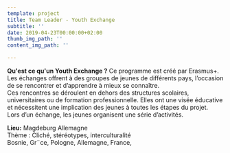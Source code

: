 ```yaml
---
template: project
title: Team Leader - Youth Exchange
subtitle: ''
date: 2019-04-23T00:00:00+02:00
thumb_img_path: ''
content_img_path: ''

---
```

**Qu'est ce qu'un Youth Exchange ?** Ce programme est créé par Erasmus+. Les échanges offrent à des groupes de jeunes de différents pays, l’occasion de se rencontrer et d’apprendre à mieux se connaître.  
Ces rencontres se déroulent en dehors des structures scolaires, universitaires ou de formation professionnelle. Elles ont une visée éducative et nécessitent une implication des jeunes à toutes les étapes du projet.  
Lors d’un échange, les jeunes organisent une série d’activités.

**Lieu:** Magdeburg Allemagne   
Thème : Cliché, stéréotypes, interculturalité  
Bosnie, Gr¨ce, Pologne, Allemagne, France, 